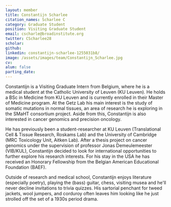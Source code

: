 ```yaml
---
layout: member
title: Constantijn Scharlee
citation_names: Scharlee C
category: Graduate Student
position: Visiting Graduate Student
email: cscharle@broadinstitute.org
twitter: CScharlee28
scholar: 
github: 
linkedin: constantijn-scharlee-1255031b8/
image: /assets/images/team/Constantijn_Scharlee.jpg
cv:
alum: false
parting_date: 
---
```


Constantijn is a Visiting Graduate Intern from Belgium, where he is a medical student at the Catholic University of Leuven (KU Leuven). He holds a BSc in Medicine from KU Leuven and is currently enrolled in their Master of Medicine program. At the Getz Lab his main interest is the study of somatic mutations in normal tissues, an area of research he is exploring in the SMaHT consortium project. Aside from this, Constantijn is also interested in cancer genomics and precision oncology.

He has previously been a student-researcher at KU Leuven (Translational Cell & Tissue Research, Roskams Lab) and the University of Cambridge (MRC Toxicology Unit, Aitken Lab). After a thesis project on cancer genomics under the supervision of professor Jonas Demeulemeester (VIB/KUL), Constantijn decided to look for international opportunities to further explore his research interests. For his stay in the USA he has received an Honorary Fellowship from the Belgian American Educational Foundation (BAEF).

Outside of research and medical school, Constantijn enjoys literature (especially poetry), playing the (bass) guitar, chess, visiting musea and he'll never decline invitations to trivia quizzes. His sartorial penchant for tweed jackets, wool jumpers, and corduroy often leaves him looking like he just strolled off the set of a 1930s period drama.